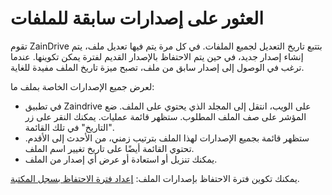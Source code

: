 # العثور على إصدارات سابقة للملفات

تقوم ZainDrive بتتبع تاريخ التعديل لجميع الملفات. في كل مرة يتم فيها تعديل ملف، يتم إنشاء إصدار جديد، في حين يتم الاحتفاظ بالإصدار القديم لفترة يمكن تكوينها. عندما ترغب في الوصول إلى إصدار سابق من ملف، تصبح ميزة تاريخ الملف مفيدة للغاية.

لعرض جميع الإصدارات الخاصة بملف ما:

* في تطبيق Zaindrive على الويب، انتقل إلى المجلد الذي يحتوي على الملف. ضع المؤشر على صف الملف المطلوب. ستظهر قائمة عمليات. يمكنك النقر على زر "التاريخ" في تلك القائمة.
* ستظهر قائمة بجميع الإصدارات لهذا الملف بترتيب زمني، من الأحدث إلى الأقدم. تحتوي القائمة أيضًا على تاريخ تغيير اسم الملف.
* يمكنك تنزيل أو استعادة أو عرض أي إصدار من الملف.

يمكنك تكوين فترة الاحتفاظ بإصدارات الملف: [إعداد فترة الاحتفاظ بسجل المكتبة](setting_library_history.md).
